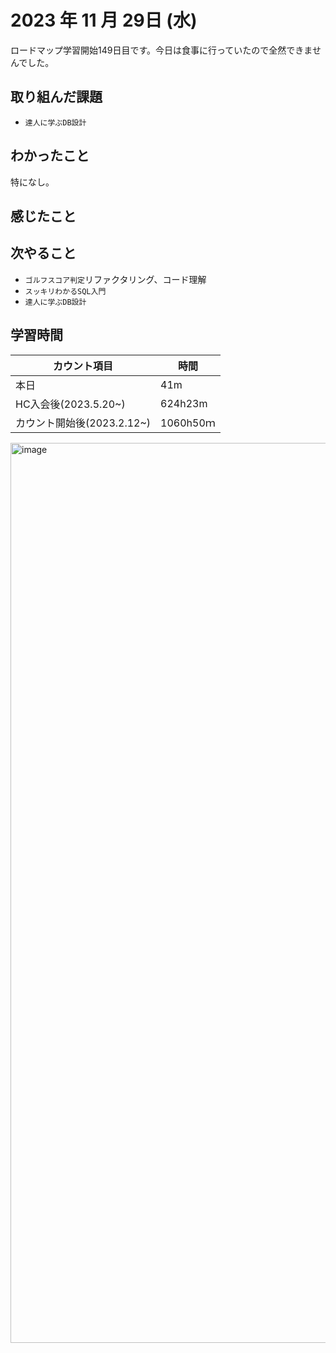 # 2023 年 11 月 29日 (水)
ロードマップ学習開始149日目です。今日は食事に行っていたので全然できませんでした。

## 取り組んだ課題
- `達人に学ぶDB設計`


## わかったこと
特になし。


## 感じたこと



## 次やること
- `ゴルフスコア判定`リファクタリング、コード理解
- `スッキリわかるSQL入門`
- `達人に学ぶDB設計`


## 学習時間
|カウント項目|時間|
|----|----|
|本日|41m|
|HC入会後(2023.5.20~)|624h23m|
|カウント開始後(2023.2.12~)|1060h50ｍ|


<img width="1440" alt="image" src="https://github.com/yokoyamamn/daily_report/assets/94735931/77cf7385-b648-4b2e-80a4-9c629353b7ca">
